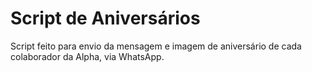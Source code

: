 # Script de Aniversários

Script feito para envio da mensagem e imagem de aniversário de cada colaborador da Alpha, via WhatsApp.
